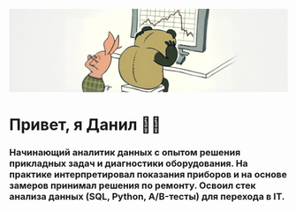 <p align="center">
  <img src="https://github.com/notvarprod/notvarprod/raw/main/1.PNG" />
</p>

# Привет, я Данил 👋🏻


### Начинающий аналитик данных с опытом решения прикладных задач и диагностики оборудования. На практике интерпретировал показания приборов и на основе замеров принимал решения по ремонту. Освоил стек анализа данных (SQL, Python, A/B-тесты) для перехода в IT.

